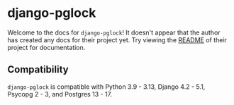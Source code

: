 # django-pglock

Welcome to the docs for `django-pglock`! It doesn't appear that the author has created any docs for their project yet. Try viewing the [README](https://github.com/AmbitionEng/django-pglock) of their project for documentation.

## Compatibility

`django-pglock` is compatible with Python 3.9 - 3.13, Django 4.2 - 5.1, Psycopg 2 - 3, and Postgres 13 - 17.
